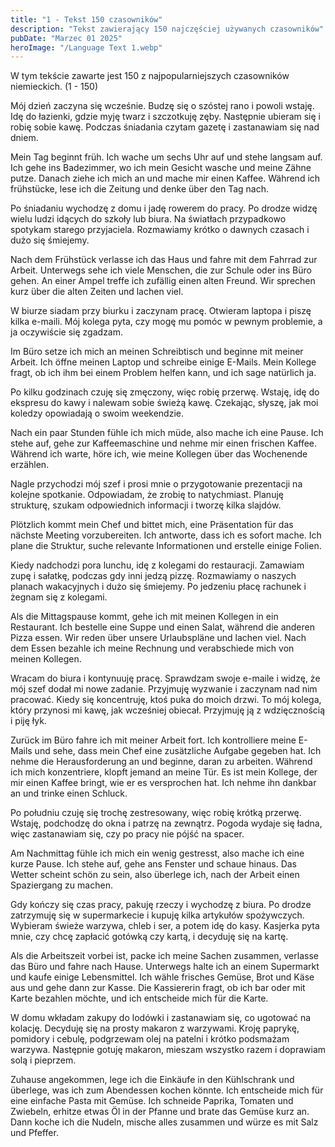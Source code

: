 ```yaml
---
title: "1 - Tekst 150 czasowników"
description: "Tekst zawierający 150 najczęściej używanych czasowników"
pubDate: "Marzec 01 2025"
heroImage: "/Language Text 1.webp"
---
```


W tym tekście zawarte jest 150 z najpopularniejszych czasowników niemieckich. (1 - 150)

Mój dzień zaczyna się wcześnie. Budzę się o szóstej rano i powoli wstaję. Idę do łazienki, gdzie myję twarz i szczotkuję zęby. Następnie ubieram się i robię sobie kawę. Podczas śniadania czytam gazetę i zastanawiam się nad dniem.

Mein Tag beginnt früh. Ich wache um sechs Uhr auf und stehe langsam auf. Ich gehe ins Badezimmer, wo ich mein Gesicht wasche und meine Zähne putze. Danach ziehe ich mich an und mache mir einen Kaffee. Während ich frühstücke, lese ich die Zeitung und denke über den Tag nach.

Po śniadaniu wychodzę z domu i jadę rowerem do pracy. Po drodze widzę wielu ludzi idących do szkoły lub biura. Na światłach przypadkowo spotykam starego przyjaciela. Rozmawiamy krótko o dawnych czasach i dużo się śmiejemy.

Nach dem Frühstück verlasse ich das Haus und fahre mit dem Fahrrad zur Arbeit. Unterwegs sehe ich viele Menschen, die zur Schule oder ins Büro gehen. An einer Ampel treffe ich zufällig einen alten Freund. Wir sprechen kurz über die alten Zeiten und lachen viel.

W biurze siadam przy biurku i zaczynam pracę. Otwieram laptopa i piszę kilka e-maili. Mój kolega pyta, czy mogę mu pomóc w pewnym problemie, a ja oczywiście się zgadzam.

Im Büro setze ich mich an meinen Schreibtisch und beginne mit meiner Arbeit. Ich öffne meinen Laptop und schreibe einige E-Mails. Mein Kollege fragt, ob ich ihm bei einem Problem helfen kann, und ich sage natürlich ja.

Po kilku godzinach czuję się zmęczony, więc robię przerwę. Wstaję, idę do ekspresu do kawy i nalewam sobie świeżą kawę. Czekając, słyszę, jak moi koledzy opowiadają o swoim weekendzie.

Nach ein paar Stunden fühle ich mich müde, also mache ich eine Pause. Ich stehe auf, gehe zur Kaffeemaschine und nehme mir einen frischen Kaffee. Während ich warte, höre ich, wie meine Kollegen über das Wochenende erzählen.

Nagle przychodzi mój szef i prosi mnie o przygotowanie prezentacji na kolejne spotkanie. Odpowiadam, że zrobię to natychmiast. Planuję strukturę, szukam odpowiednich informacji i tworzę kilka slajdów.

Plötzlich kommt mein Chef und bittet mich, eine Präsentation für das nächste Meeting vorzubereiten. Ich antworte, dass ich es sofort mache. Ich plane die Struktur, suche relevante Informationen und erstelle einige Folien.

Kiedy nadchodzi pora lunchu, idę z kolegami do restauracji. Zamawiam zupę i sałatkę, podczas gdy inni jedzą pizzę. Rozmawiamy o naszych planach wakacyjnych i dużo się śmiejemy. Po jedzeniu płacę rachunek i żegnam się z kolegami.

Als die Mittagspause kommt, gehe ich mit meinen Kollegen in ein Restaurant. Ich bestelle eine Suppe und einen Salat, während die anderen Pizza essen. Wir reden über unsere Urlaubspläne und lachen viel. Nach dem Essen bezahle ich meine Rechnung und verabschiede mich von meinen Kollegen.

Wracam do biura i kontynuuję pracę. Sprawdzam swoje e-maile i widzę, że mój szef dodał mi nowe zadanie. Przyjmuję wyzwanie i zaczynam nad nim pracować. Kiedy się koncentruję, ktoś puka do moich drzwi. To mój kolega, który przynosi mi kawę, jak wcześniej obiecał. Przyjmuję ją z wdzięcznością i piję łyk.

Zurück im Büro fahre ich mit meiner Arbeit fort. Ich kontrolliere meine E-Mails und sehe, dass mein Chef eine zusätzliche Aufgabe gegeben hat. Ich nehme die Herausforderung an und beginne, daran zu arbeiten. Während ich mich konzentriere, klopft jemand an meine Tür. Es ist mein Kollege, der mir einen Kaffee bringt, wie er es versprochen hat. Ich nehme ihn dankbar an und trinke einen Schluck.

Po południu czuję się trochę zestresowany, więc robię krótką przerwę. Wstaję, podchodzę do okna i patrzę na zewnątrz. Pogoda wydaje się ładna, więc zastanawiam się, czy po pracy nie pójść na spacer.

Am Nachmittag fühle ich mich ein wenig gestresst, also mache ich eine kurze Pause. Ich stehe auf, gehe ans Fenster und schaue hinaus. Das Wetter scheint schön zu sein, also überlege ich, nach der Arbeit einen Spaziergang zu machen.

Gdy kończy się czas pracy, pakuję rzeczy i wychodzę z biura. Po drodze zatrzymuję się w supermarkecie i kupuję kilka artykułów spożywczych. Wybieram świeże warzywa, chleb i ser, a potem idę do kasy. Kasjerka pyta mnie, czy chcę zapłacić gotówką czy kartą, i decyduję się na kartę.

Als die Arbeitszeit vorbei ist, packe ich meine Sachen zusammen, verlasse das Büro und fahre nach Hause. Unterwegs halte ich an einem Supermarkt und kaufe einige Lebensmittel. Ich wähle frisches Gemüse, Brot und Käse aus und gehe dann zur Kasse. Die Kassiererin fragt, ob ich bar oder mit Karte bezahlen möchte, und ich entscheide mich für die Karte.

W domu wkładam zakupy do lodówki i zastanawiam się, co ugotować na kolację. Decyduję się na prosty makaron z warzywami. Kroję paprykę, pomidory i cebulę, podgrzewam olej na patelni i krótko podsmażam warzywa. Następnie gotuję makaron, mieszam wszystko razem i doprawiam solą i pieprzem.

Zuhause angekommen, lege ich die Einkäufe in den Kühlschrank und überlege, was ich zum Abendessen kochen könnte. Ich entscheide mich für eine einfache Pasta mit Gemüse. Ich schneide Paprika, Tomaten und Zwiebeln, erhitze etwas Öl in der Pfanne und brate das Gemüse kurz an. Dann koche ich die Nudeln, mische alles zusammen und würze es mit Salz und Pfeffer.
